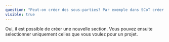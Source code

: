 ```yaml
---
question: "Peut-on créer des sous-parties? Par exemple dans SCoT créer une sous-partie par SCoT et ensuite cocher le bon au moment de faire un nouveau projet ?"
visible: true
---
```

Oui, il est possible de créer une nouvelle section. Vous pouvez ensuite selectionner uniquement celles que vous voulez pour un projet.
